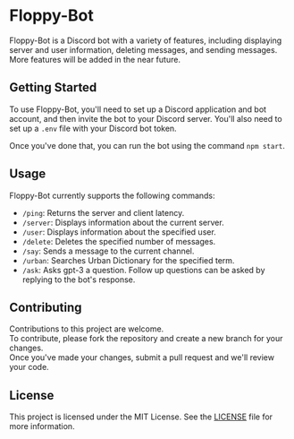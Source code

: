 # Floppy-Bot

Floppy-Bot is a Discord bot with a variety of features, including displaying server and user information, deleting messages, and sending messages. More features will be added in the near future.

## Getting Started

To use Floppy-Bot, you'll need to set up a Discord application and bot account, and then invite the bot to your Discord server. You'll also need to set up a `.env` file with your Discord bot token.

Once you've done that, you can run the bot using the command `npm start`.

## Usage

Floppy-Bot currently supports the following commands:

-   `/ping`: Returns the server and client latency.
-   `/server`: Displays information about the current server.
-   `/user`: Displays information about the specified user.
-   `/delete`: Deletes the specified number of messages.
-   `/say`: Sends a message to the current channel.
-   `/urban`: Searches Urban Dictionary for the specified term.
-   `/ask`: Asks gpt-3 a question. Follow up questions can be asked by replying to the bot's response.

## Contributing

Contributions to this project are welcome.<br />
To contribute, please fork the repository and create a new branch for your changes.<br />
Once you've made your changes, submit a pull request and we'll review your code.

## License

This project is licensed under the MIT License. See the [LICENSE](/LICENSE) file for more information.
